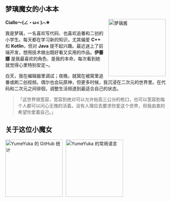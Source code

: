 ## 梦璃魔女的小本本

 **Ciallo～(∠・ω< )⌒★**
<img src="img/20251027_003616_upscayl_3x_upscayl-standard-4x.png" alt="梦璃酱" width="180" align="right" style="margin-left: 15px;">


我是梦璃，一名喜欢写代码、也喜欢追番和二创的小学生。每天都在学习新的知识，尤其偏爱 **C++** 和 **Kotlin**，但对 **Java**
提不起兴趣。最近迷上了前端开发，想用技术做出既好看又实用的作品。**伊蕾娜** 是我最喜欢的角色、是我的本命，每次看到她就觉得心里特别安定~。

白天，我在编辑器里调试；夜晚，就窝在被窝里追番或刷二创视频。偶尔也会玩原神，但更多时候，我沉浸在二次元的世界里。在代码和二次元之间徘徊，调整生活频道到最适合自己的状态。

> 「这世界很宽容，宽容到绝对可以允许抬高三公分的枪口，也可以宽容到每个人都可以问心无愧的活着。没有人理应去要求你爱这个世界，但我由衷的希望你爱着自己。」

</div>


## 关于这位小魔女 

<!-- 统计和语言卡片并排显示 -->
<div style="display: flex; gap: 10px; flex-wrap: wrap; align-items: center;">
  <!-- GitHub 统计卡片（自动适应深浅主题） -->
  <picture>
    <source media="(prefers-color-scheme: dark)" srcset="https://github-readme-stats-one-bice.vercel.app/api?theme=onedark&username=YumeYuka&show_icons=true&count_private=true&include_all_commits=true&role=OWNER,ORGANIZATION_MEMBER,COLLABORATOR&bg_color=262a2e,31353a&title_color=ff69b4&text_color=ea4c89&icon_color=ffb6d5&border_color=ff69b4">
    <img
      height="180"
      src="https://github-readme-stats-one-bice.vercel.app/api?theme=light&username=YumeYuka&show_icons=true&count_private=true&include_all_commits=true&role=OWNER,ORGANIZATION_MEMBER,COLLABORATOR&bg_color=fff0f6,ffe4ec&title_color=ff69b4&text_color=ea4c89&icon_color=ffb6d5&border_color=ff69b4"
      alt="YumeYuka 的 GitHub 统计"
    />
  </picture>

  <!-- 常用语言卡片（自动适应深浅主题） -->
  <picture>
    <source media="(prefers-color-scheme: dark)" srcset="https://github-readme-stats-one-bice.vercel.app/api/top-langs/?theme=onedark&username=YumeYuka&layout=compact&hide=html,Jupyter%20Notebook,MATLAB&role=OWNER,ORGANIZATION_MEMBER,COLLABORATOR&langs_count=12&bg_color=262a2e,31353a&title_color=ff69b4&text_color=ea4c89&icon_color=ffb6d5&border_color=ff69b4">
    <img
      height="180"
      src="https://github-readme-stats-one-bice.vercel.app/api/top-langs/?theme=light&username=YumeYuka&layout=compact&hide=html,Jupyter%20Notebook,MATLAB&role=OWNER,ORGANIZATION_MEMBER,COLLABORATOR&langs_count=12&bg_color=fff0f6,ffe4ec&title_color=ff69b4&text_color=ea4c89&icon_color=ffb6d5&border_color=ff69b4"
      alt="YumeYuka 的常用语言"
    />
  </picture>
</div>
